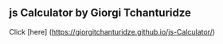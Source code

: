 ## js Calculator by Giorgi Tchanturidze
Click [here] (https://giorgitchanturidze.github.io/js-Calculator/)
